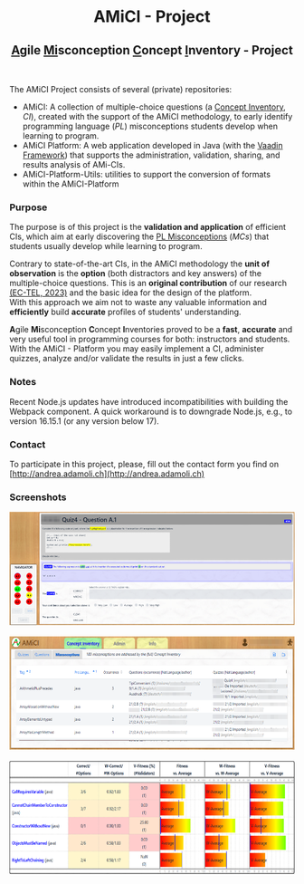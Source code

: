 # <center>AMiCI - Project</center>
## <center><u>A</u>gile <u>Mi</u>sconception <u>C</u>oncept <u>I</u>nventory - Project</center>

<br>

The AMiCI Project consists of several (private) repositories:
- AMiCI: A collection of multiple-choice questions (a [Concept Inventory](https://en.wikipedia.org/wiki/Concept_inventory), *CI*), created with the support of the AMiCI methodology, to early identify programming language (*PL*) misconceptions students develop when learning to program.
- AMiCI Platform: A web application developed in Java (with the [Vaadin Framework](https://vaadin.com/)) that supports the administration, validation, sharing, and results analysis of AMi-CIs.
- AMiCI-Platform-Utils: utilities to support the conversion of formats within the AMiCI-Platform

### Purpose
The purpose is of this project is the **validation and application** of efficient CIs, which aim at early discovering the [PL Misconceptions](https://progmiscon.org) (*MCs*) that students usually develop while learning to program. 

Contrary to state-of-the-art CIs, in the AMiCI methodology  the **unit of observation** is the **option** (both distractors and key answers) of the multiple-choice questions. This is an **original contribution** of our research [(EC-TEL, 2023)](https://link.springer.com/chapter/10.1007/978-3-031-42682-7_1) and the basic idea for the design of the platform. <br>
With this approach we aim not to waste any valuable information and **efficiently** build **accurate** profiles of students' understanding.

**A**gile **Mi**sconception **C**oncept **I**nventories proved to be a **fast**, **accurate** and very useful tool in programming courses for both: instructors and students. <br>
With the AMiCI - Platform you may easily implement a CI, administer quizzes, analyze and/or validate the results in just a few clicks.

### Notes
Recent Node.js updates have introduced incompatibilities with building the Webpack component. A quick workaround is to downgrade Node.js, e.g., to version 16.15.1 (or any version below 17).

### Contact
To participate in this project, please, fill out the contact form you find on [http://andrea.adamoli.ch](http://andrea.adamoli.ch)

### Screenshots

<img src="./quizSession.png?raw=true" height="200px"> &nbsp; <img src="./misconceptionView.png?raw=true" height="200px"> &nbsp; <img src="./studentprofile.png?raw=true" height="200px">
